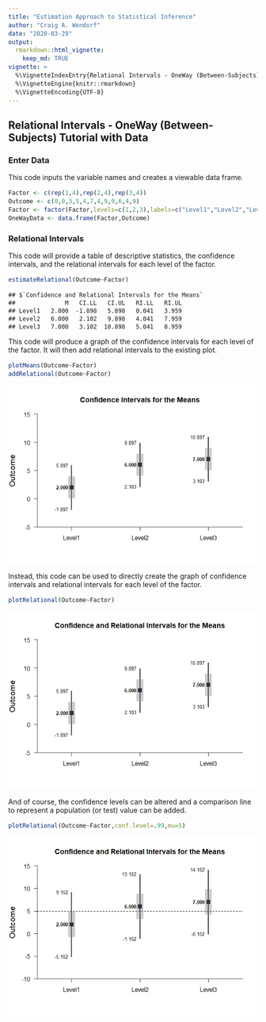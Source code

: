 ```yaml
---
title: "Estimation Approach to Statistical Inference"
author: "Craig A. Wendorf"
date: "2020-03-29"
output: 
  rmarkdown::html_vignette:
    keep_md: TRUE
vignette: >
  %\VignetteIndexEntry{Relational Intervals - OneWay (Between-Subjects) Tutorial with Data}
  %\VignetteEngine{knitr::rmarkdown}
  %\VignetteEncoding{UTF-8}
---
```






## Relational Intervals - OneWay (Between-Subjects) Tutorial with Data

### Enter Data

This code inputs the variable names and creates a viewable data frame.


```r
Factor <- c(rep(1,4),rep(2,4),rep(3,4))
Outcome <- c(0,0,3,5,4,7,4,9,9,6,4,9)
Factor <- factor(Factor,levels=c(1,2,3),labels=c("Level1","Level2","Level3"))
OneWayData <- data.frame(Factor,Outcome)
```

### Relational Intervals

This code will provide a table of descriptive statistics, the confidence intervals, and the relational intervals for each level of the factor.


```r
estimateRelational(Outcome~Factor)
```

```
## $`Confidence and Relational Intervals for the Means`
##              M   CI.LL   CI.UL   RI.LL   RI.UL
## Level1   2.000  -1.898   5.898   0.041   3.959
## Level2   6.000   2.102   9.898   4.041   7.959
## Level3   7.000   3.102  10.898   5.041   8.959
```

This code will produce a graph of the confidence intervals for each level of the factor. It will then add relational intervals to the existing plot.


```r
plotMeans(Outcome~Factor)
addRelational(Outcome~Factor)
```

![](figures/OneWay-RelationalA-1.png)<!-- -->

Instead, this code can be used to directly create the graph of confidence intervals and relational intervals for each level of the factor.


```r
plotRelational(Outcome~Factor)
```

![](figures/OneWay-RelationalB-1.png)<!-- -->

And of course, the confidence levels can be altered and a comparison line to represent a population (or test) value can be added.


```r
plotRelational(Outcome~Factor,conf.level=.99,mu=5)
```

![](figures/OneWay-RelationalC-1.png)<!-- -->
